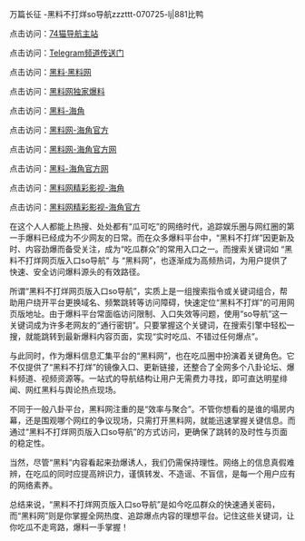 万篇长征 -黑料不打烊so导航zzzttt-070725-lj|881比鸭

点击访问：<a href="https://74mao.com/">74猫导航主站</a>

点击访问：<a href="https://74mao.com/">Telegram频道传送门</a>

点击访问：<a href="https://heiliaolvzlu3.pages.dev">黑料·黑料网</a>

点击访问：<a href="https://heiliaoyvnrda.pages.dev">黑料网独家爆料</a>


点击访问：<a href="https://haef.pages.dev/">黑料-海角</a>

点击访问：<a href="https://qfwfg.pages.dev//">黑料网-海角官方</a>

点击访问：<a href="https://tyer.pages.dev/">黑料网-海角官方网</a>

点击访问：<a href="https://sdfsh.pages.dev/">黑料-海角官方网</a>

点击访问：<a href="https://gbs-3wd.pages.dev/">黑料网精彩影视-海角</a>

点击访问：<a href="https://jha.pages.dev/">黑料网精彩影视-海角官方</a>

在这个人人都能上热搜、处处都有“瓜可吃”的网络时代，追踪娱乐圈与网红圈的第一手爆料已经成为不少网友的日常。而在众多爆料平台中，“黑料不打烊”因更新及时、内容劲爆而备受关注，成为“吃瓜群众”的常用入口之一。而搜索关键词如 “黑料不打烊网页版入口so导航” 与 “黑料网”，也逐渐成为高频热词，为用户提供了快速、安全访问爆料源头的有效路径。

所谓“黑料不打烊网页版入口so导航”，实质上是一组搜索指令或关键词组合，帮助用户绕开平台更换域名、频繁跳转等访问障碍，快速定位“黑料不打烊”的可用网页版地址。由于爆料平台常面临访问限制、入口失效等问题，使用“so导航”这一关键词成为许多老网友的“通行密钥”。只要掌握这个关键词，在搜索引擎中轻松一搜，就能跳转到最新爆料内容页面，实现“实时吃瓜、不错过任何爆点”。

与此同时，作为爆料信息汇集平台的“黑料网”，也在吃瓜圈中扮演着关键角色。它不仅提供了“黑料不打烊”的镜像入口、更新链接，还整合了全网多个八卦论坛、爆料频道、视频资源等。一站式的导航结构让用户无需费力寻找，即可直达明星绯闻、网红黑料与舆论热点现场。

不同于一般八卦平台，黑料网注重的是“效率与聚合”。不管你想看的是谁的塌房内幕，还是围观哪个网红的争议现场，只需打开黑料网，就能迅速掌握关键信息。而通过“黑料不打烊网页版入口so导航”的方式访问，更确保了跳转的及时性与页面的稳定性。

当然，尽管“黑料”内容看起来劲爆诱人，我们仍需保持理性。网络上的信息真假难辨，在吃瓜的同时应提高辨识力，谨慎转发、不造谣、不盲信，是每一个用户应有的网络素养。

总结来说，“黑料不打烊网页版入口so导航”是如今吃瓜群众的快速通关密码，而“黑料网”则是你掌握全网热度、追踪爆点内容的理想平台。记住这些关键词，让你吃瓜不走弯路，爆料一手掌握！
